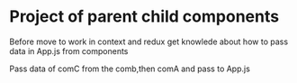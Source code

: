 # Project of parent child components

Before move to work in context and redux get knowlede about how to pass data in App.js from components 

Pass data of comC from the comb,then comA and pass to App.js
